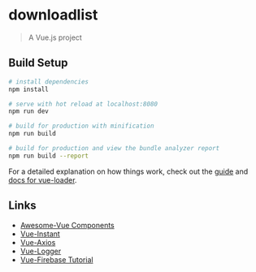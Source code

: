 # downloadlist

> A Vue.js project

## Build Setup

``` bash
# install dependencies
npm install

# serve with hot reload at localhost:8080
npm run dev

# build for production with minification
npm run build

# build for production and view the bundle analyzer report
npm run build --report
```

For a detailed explanation on how things work, check out the [guide](http://vuejs-templates.github.io/webpack/) and [docs for vue-loader](http://vuejs.github.io/vue-loader).

## Links
* [Awesome-Vue Components](https://github.com/vuejs/awesome-vue)
* [Vue-Instant](https://github.com/santiblanko/vue-instant)
* [Vue-Axios](https://www.npmjs.com/package/vue-axios)
* [Vue-Logger](https://github.com/Lluvio/vue-logger/blob/HEAD/README_EN.md)
* [Vue-Firebase Tutorial](https://medium.com/@anas.mammeri/vue-2-firebase-how-to-build-a-vue-app-with-firebase-authentication-system-in-15-minutes-fdce6f289c3c)
